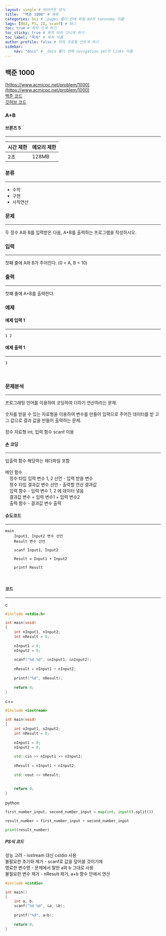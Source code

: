 ```yaml
---
layout: single # 레이아웃 양식
title:  "백준 1000" # 제목
categories: boj # _pages 폴더 안에 파일.md의 taxonomy 이름
tags: [BOJ, PS, IO, scanf] # 태그
toc: true # 목차 뜨게 하기
toc_sticky: true # 목차 따라 다니게 하기
toc_label: "목차" # 목차 이름
author_profile: false # 저자 프로필 안뜨게 하기
sidebar:
    nav: "docs" # _data 폴더 안에 navigation.yml의 links 이름
---
```


## 백준 1000

[https://www.acmicpc.net/problem/1000](https://www.acmicpc.net/problem/1000)  
[백준 코드](https://www.acmicpc.net/source/92733332)  
[깃허브 코드](https://github.com/programbaam/boj/blob/main/boj1000/boj1000.cpp)  

### A+B
#### 브론즈 5
---

| 시간 제한 | 메모리 제한 |
| ----- | ------ |
| 2초    | 128MB  |

### 분류
---
- 수학
- 구현
- 사칙연산
### 문제
---
두 정수 A와 B를 입력받은 다음, A+B를 출력하는 프로그램을 작성하시오.  
### 입력
---
첫째 줄에 A와 B가 주어진다. (0 < A, B < 10)  
### 출력
---
첫째 줄에 A+B를 출력한다.  
### 예제
#### 예제 입력 1
---
```cmd
1 2
```
#### 예제 출력 1
---
```cmd
3
```
​

### 문제분석
---
프로그래밍 언어를 이용하여 코딩하여 더하기 연산하라는 문제.  
<br>
숫자를 받을 수 있는 자료형을 이용하여 변수를 만들어 입력으로 주어진 데이터를 받
고 그 값으로 결과 값을 만들어 출력하는 문제.  
<br>
정수 자료형 int, 입력 함수 scanf 이용  
#### 손 코딩
---
입출력 함수 해당하는 헤더파일 포함  
<br>
메인 함수  
    &emsp;정수 타입 입력 변수 1, 2 선언 - 입력 받을 변수  
    &emsp;정수 타입 결과값 변수 선언 - 출력할 연산 결과값  
    &emsp;입력 함수 - 입력 변수 1, 2 에 데이터 넣음  
    &emsp;결과값 변수 = 입력 변수1 + 입력 변수2  
    &emsp;출력 함수 - 결과값 변수 출력  
#### 슈도코드
---
```pseudocode
main
	Input1, Input2 변수 선언
	Result 변수 선언
	
	scanf Input1, Input2
	
	Result = Input1 + Input2
	
	printf Result
```
​

#### 코드
---
c
```c
#include <stdio.h>

int main(void)
{
	int nInput1, nInput2;
	int nResult = 0;
	
	nInput1 = 0;
	nInput2 = 0;
	
	scanf("%d %d", &nInput1, &nInput2);
	
	nResult = nInput1 + nInput2;
	
	printf("%d", nResult);
	
	return 0;
}
```

c++
```c++
#include <iostream>

int main(void)
{
	int nInput1, nInput2;
	int nResult = 0;
	
	nInput1 = 0;
	nInput2 = 0;
	
	std::cin >> nInput1 >> nInput2;
	
	nResult = nInput1 + nInput2;
	
	std::cout << nResult;
	
	
	return 0;
}
```

python
```python
first_number_input, second_number_input = map(int, input().split())

result_number = first_number_input + second_number_input

print(result_number)
```


##### PS식 코드
성능 고려 - iostream 대신 cstdio 사용  
불필요한 초기화 제거 - scanf로 값을 덮어쓸 것이기에  
명료한 변수명 - 문제에서 말한 a와 b 그대로 사용  
불필요한 변수 제거 - nResult 제거, a+b 함수 안에서 연산  
```cpp
#include <cstdio>

int main()
{
	int a, b;
	scanf("%d %d", &a, &b);
	
	printf("%d", a+b);
	
	return 0;
}
```
